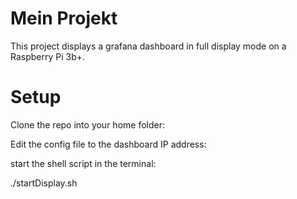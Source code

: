 # Mein Projekt

This project displays a grafana dashboard in full display mode on a Raspberry Pi 3b+.

# Setup

Clone the repo into your home folder:



Edit the config file to the dashboard IP address:



start the shell script in the terminal:

./startDisplay.sh
